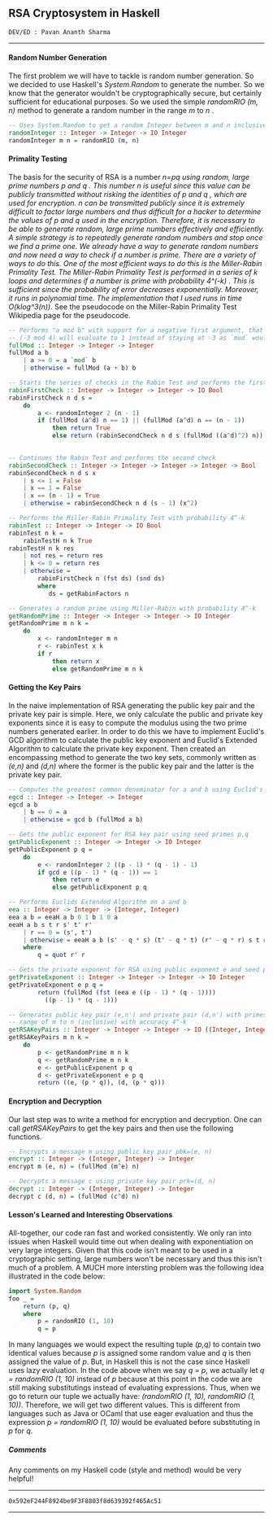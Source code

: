 ## RSA Cryptosystem in Haskell #

```
DEV/ED : Pavan Ananth Sharma
```

---------------------------------------------------------------------------------------------------------------------------------------------------------------------------------

#### Random Number Generation ####
The first problem we will have to tackle is random number generation. So we decided to use Haskell's <i> System.Random </i> to generate the number. So we know that the generator wouldn't be cryptographically secure, but certainly sufficient for educational purposes. So we used the simple <i> randomRIO (m, n) </i> method to generate a random number in the range <i> m </i> to <i> n </i>. 
````haskell
-- Uses System.Random to get a random Integer between m and n inclusive
randomInteger :: Integer -> Integer -> IO Integer
randomInteger m n = randomRIO (m, n)
````
#### Primality Testing ####
The basis for the security of RSA is a number <i> n=p*q </i> using random, large prime numbers <i> p </i> and <i> q </i>. This number <i> n </i> is useful since this value can be publicly transmitted without risking the identities of <i> p </i> and <i> q </i>, which are used for encryption. <i> n </i> can be transmitted publicly since it is extremely difficult to factor large numbers and thus difficult for a hacker to determine the values of <i> p </i> and <i> q </i> used in the encryption.  Therefore, it is necessary to be able to generate random, large prime numbers effectively and efficiently. A simple strategy is to repeatedly generate random numbers and stop once we find a prime one. We already have a way to generate random numbers and now need a way to check if a number is prime. There are a variety of ways to do this. One of the most efficient ways to do this is the Miller-Rabin Primality Test. The Miller-Rabin Primality Test is performed in a series of <i> k </i> loops and determines if a number is prime with probability <i> 4^(-k) </i>. This is sufficient since the probability of error decreases exponentially. Moreover, it runs in polynomial time. The implementation that I used runs in time <i>O(k*log^3(n))</i>. See the pseudocode on the Miller-Rabin Primality Test Wikipedia page for the pseudocode. 
````haskell
-- Performs "a mod b" with support for a negative first argument, that is
-- (-3 mod 4) will evaluate to 1 instead of staying at -3 as `mod` would do
fullMod :: Integer -> Integer -> Integer
fullMod a b
    | a >= 0 = a `mod` b
    | otherwise = fullMod (a + b) b

-- Starts the series of checks in the Rabin Test and performs the first check
rabinFirstCheck :: Integer -> Integer -> Integer -> IO Bool
rabinFirstCheck n d s =
    do
        a <- randomInteger 2 (n - 1)
        if (fullMod (a^d) n == 1) || (fullMod (a^d) n == (n - 1))
            then return True
            else return (rabinSecondCheck n d s (fullMod ((a^d)^2) n))
               

-- Continues the Rabin Test and performs the second check
rabinSecondCheck :: Integer -> Integer -> Integer -> Integer -> Bool
rabinSecondCheck n d s x
    | s <= 1 = False
    | x == 1 = False
    | x == (n - 1) = True
    | otherwise = rabinSecondCheck n d (s - 1) (x^2)

-- Performs the Miller-Rabin Primality Test with probability 4^-k
rabinTest :: Integer -> Integer -> IO Bool
rabinTest n k = 
    rabinTestH n k True 
rabinTestH n k res
    | not res = return res
    | k <= 0 = return res
    | otherwise = 
        rabinFirstCheck n (fst ds) (snd ds)
        where
           ds = getRabinFactors n

-- Generates a random prime using Miller-Rabin with probability 4^-k
getRandomPrime :: Integer -> Integer -> Integer -> IO Integer
getRandomPrime m n k = 
    do
        x <- randomInteger m n
        r <- rabinTest x k
        if r 
            then return x
            else getRandomPrime m n k
````

#### Getting the Key Pairs ####
In the naive implementation of RSA generating the public key pair and the private key pair is simple. Here, we only calculate the public and private key exponents since it is easy to compute the modulus using the two prime numbers generated earlier. In order to do this we have to implement Euclid's GCD algorithm to calculate the public key exponent and Euclid's Extended Algorithm to calculate the private key exponent. Then created an encompassing method to generate the two key sets, commonly written as <i>(e,n)</i> and <i>(d,n)</i> where the former is the public key pair and the latter is the private key pair. 
````haskell
-- Computes the greatest common denominator for a and b using Euclid's algorithm
egcd :: Integer -> Integer -> Integer
egcd a b 
    | b == 0 = a
    | otherwise = gcd b (fullMod a b)

-- Gets the public exponent for RSA key pair using seed primes p,q
getPublicExponent :: Integer -> Integer -> IO Integer
getPublicExponent p q =
    do
        e <- randomInteger 2 ((p - 1) * (q - 1) - 1)
        if gcd e ((p - 1) * (q - 1)) == 1
            then return e
            else getPublicExponent p q

-- Performs Euclids Extended Algorithm on a and b
eea :: Integer -> Integer -> (Integer, Integer)
eea a b = eeaH a b 0 1 b 1 0 a
eeaH a b s t r s' t' r' 
    | r == 0 = (s', t')
    | otherwise = eeaH a b (s' - q * s) (t' - q * t) (r' - q * r) s t r
    where
        q = quot r' r

-- Gets the private exponent for RSA using public exponent e and seed primes p,q
getPrivateExponent :: Integer -> Integer -> Integer -> IO Integer
getPrivateExponent e p q = 
        return (fullMod (fst (eea e ((p - 1) * (q - 1)))) 
          ((p - 1) * (q - 1)))

-- Generates public key pair (e,n') and private pair (d,n') with primes in the
-- range of m to n (inclusive) with accuracy 4^-k
getRSAKeyPairs :: Integer -> Integer -> Integer -> IO ((Integer, Integer), (Integer, Integer))
getRSAKeyPairs m n k =
    do
        p <- getRandomPrime m n k
        q <- getRandomPrime m n k
        e <- getPublicExponent p q
        d <- getPrivateExponent e p q
        return ((e, (p * q)), (d, (p * q)))
````

#### Encryption and Decryption ####
Our last step was to write a method for encryption and decryption. One can call <i>getRSAKeyPairs</i> to get the key pairs and then use the following functions.
````haskell
-- Encrypts a message m using public key pair pbk=(e, n)
encrypt :: Integer -> (Integer, Integer) -> Integer
encrypt m (e, n) = (fullMod (m^e) n)

-- Decrypts a message c using private key pair prk=(d, n)
decrypt :: Integer -> (Integer, Integer) -> Integer
decrypt c (d, n) = (fullMod (c^d) n)
````

#### Lesson's Learned and Interesting Observations ####
All-together, our code ran fast and worked consistently. We only ran into issues when Haskell would time out when dealing with exponentiation on very large integers. Given that this code isn't meant to be used in a cryptographic setting, large numbers won't be necessary and thus this isn't much of a problem. A MUCH more intersting problem was the following idea illustrated in the code below:
````haskell
import System.Random
foo _ = 
    return (p, q)
    where
        p = randomRIO (1, 10)
        q = p
````
In many languages we would expect the resulting tuple <i>(p,q)</i> to contain two identical values because <i>p</i> is assigned some random value and <i>q</i> is then assigned the value of <i>p</i>. But, in Haskell this is not the case since Haskell uses lazy evaluation. In the code above when we say <i>q = p</i>, we actually let <i>q = randomRIO (1, 10)</i> instead of <i>p</i> because at this point in the code we are still making substitutings instead of evaluating expressions. Thus, when we go to return our tuple we actually have: <i>(randomRIO (1, 10), randomRIO (1, 10))</i>. Therefore, we will get two different values. This is different from languages such as Java or OCaml that use eager evaluation and thus the expression <i>p = randomRIO (1, 10)</i> would be evaluated before substituting in <i>p</i> for <i>q</i>.

##### Comments #####
Any comments on my Haskell code (style and method) would be very helpful!

---------------------------------------------------------------------------------------------------------------------------------------------------------------------------------

```0x592eF244F8924be9F3F8803f8d639392f465Ac51```

---------------------------------------------------------------------------------------------------------------------------------------------------------------------------------



